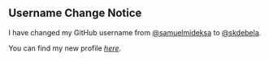 ## Username Change Notice
I have changed my GitHub username from [@samuelmideksa](https://github.com/samuelmideksa) to [@skdebela](https://github.com/samuelmideksa). 

You can find my new profile *[here](https://github.com/skdebela)*.
